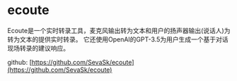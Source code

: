 # ecoute

Ecoute是一个实时转录工具，麦克风输出转为文本和用户的扬声器输出(说话人)为转为文本的提供实时转录。
它还使用OpenAI的GPT-3.5为用户生成一个基于对话现场转录的建议响应。

github: [https://github.com/SevaSk/ecoute](https://github.com/SevaSk/ecoute)